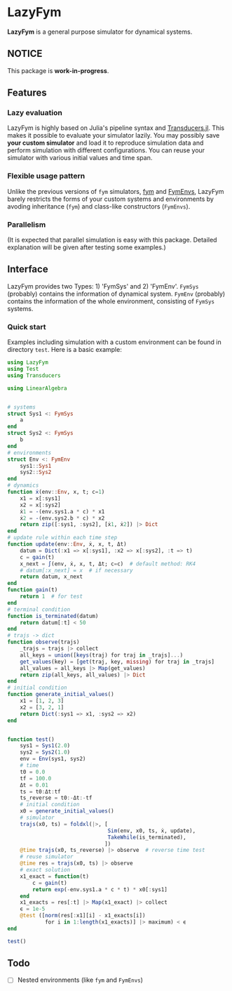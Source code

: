 # LazyFym
**LazyFym** is a general purpose simulator for dynamical systems.
## NOTICE
This package is **work-in-progress**.

## Features
### Lazy evaluation
LazyFym is highly based on Julia's pipeline syntax and [Transducers.jl](https://github.com/JuliaFolds/Transducers.jl).
This makes it possible to evaluate your simulator lazily.
You may possibly save **your custom simulator** and load it to reproduce
simulation data and perform simulation with different configurations.
You can reuse your simulator with various initial values and time span.
### Flexible usage pattern
Unlike the previous versions of `fym` simulators, [fym](https://github.com/fdcl-nrf/fym) and [FymEnvs](https://github.com/fdcl-nrf/FymEnvs.jl),
LazyFym barely restricts the forms of your custom systems and environments
by avoding inheritance (`fym`) and class-like constructors (`FymEnvs`).
### Parallelism
(It is expected that parallel simulation is easy with this package.
Detailed explanation will be given after testing some examples.)

## Interface
LazyFym provides two Types: 1) 'FymSys' and 2) 'FymEnv'.
`FymSys` (probably) contains the information of dynamical system.
`FymEnv` (probably) contains the information of the whole environment,
consisting of `FymSys` systems.
### Quick start
Examples including simulation with a custom environment
can be found in directory `test`.
Here is a basic example:
```julia
using LazyFym
using Test
using Transducers

using LinearAlgebra


# systems
struct Sys1 <: FymSys
    a
end
struct Sys2 <: FymSys
    b
end
# environments
struct Env <: FymEnv
    sys1::Sys1
    sys2::Sys2
end
# dynamics
function ẋ(env::Env, x, t; c=1)
    x1 = x[:sys1]
    x2 = x[:sys2]
    ẋ1 = -(env.sys1.a * c) * x1
    ẋ2 = -(env.sys2.b * c) * x2
    return zip([:sys1, :sys2], [ẋ1, ẋ2]) |> Dict
end
# update rule within each time step
function update(env::Env, ẋ, x, t, Δt)
    datum = Dict(:x1 => x[:sys1], :x2 => x[:sys2], :t => t)
    c = gain(t)
    x_next = ∫(env, ẋ, x, t, Δt; c=c)  # default method: RK4
    # datum[:x_next] = x  # if necessary
    return datum, x_next
end
function gain(t)
    return 1  # for test
end
# terminal condition
function is_terminated(datum)
    return datum[:t] < 50
end
# trajs -> dict
function observe(trajs)
    _trajs = trajs |> collect
    all_keys = union([keys(traj) for traj in _trajs]...)
    get_values(key) = [get(traj, key, missing) for traj in _trajs]
    all_values = all_keys |> Map(get_values)
    return zip(all_keys, all_values) |> Dict
end
# initial condition
function generate_initial_values()
    x1 = [1, 2, 3]
    x2 = [3, 2, 1]
    return Dict(:sys1 => x1, :sys2 => x2)
end


function test()
    sys1 = Sys1(2.0)
    sys2 = Sys2(1.0)
    env = Env(sys1, sys2)
    # time
    t0 = 0.0
    tf = 100.0
    Δt = 0.01
    ts = t0:Δt:tf
    ts_reverse = t0:-Δt:-tf
    # initial condition
    x0 = generate_initial_values()
    # simulator
    trajs(x0, ts) = foldxl(|>, [
                                Sim(env, x0, ts, ẋ, update),
                                TakeWhile(is_terminated),
                               ])
    @time trajs(x0, ts_reverse) |> observe  # reverse time test
    # reuse simulator
    @time res = trajs(x0, ts) |> observe
    # exact solution
    x1_exact = function(t)
        c = gain(t)
        return exp(-env.sys1.a * c * t) * x0[:sys1]
    end
    x1_exacts = res[:t] |> Map(x1_exact) |> collect
    ϵ = 1e-5
    @test ([norm(res[:x1][i] - x1_exacts[i])
            for i in 1:length(x1_exacts)] |> maximum) < ϵ
end

test()
```
## Todo
- [ ] Nested environments (like `fym` and `FymEnvs`)
